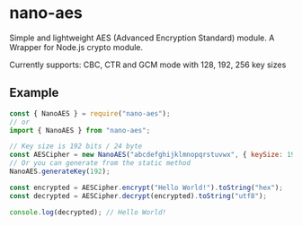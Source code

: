 # nano-aes

Simple and lightweight AES (Advanced Encryption Standard) module. A Wrapper for Node.js crypto module.

Currently supports: CBC, CTR and GCM mode with 128, 192, 256 key sizes

## Example
```js
const { NanoAES } = require("nano-aes");
// or
import { NanoAES } from "nano-aes";

// Key size is 192 bits / 24 byte
const AESCipher = new NanoAES("abcdefghijklmnopqrstuvwx", { keySize: 192, mode: "ctr" });
// Or you can generate from the static method
NanoAES.generateKey(192);

const encrypted = AESCipher.encrypt("Hello World!").toString("hex");
const decrypted = AESCipher.decrypt(encrypted).toString("utf8");

console.log(decrypted); // Hello World!
```

